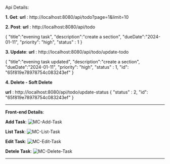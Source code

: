 Api Details:

**1. Get**:
**url** : http://localhost:8080/api/todo?page=1&limit=10

**2. Post**:
**url** : http://localhost:8080/api/todo

{
    "title":"evening task",
    "description":"create a section",
    "dueDate":"2024-01-11",
    "priority": "high",
    "status" : 1
}

**3. Update**:
**url** : http://localhost:8080/api/todo/update-todo

{
    "title":"evening task updated",
    "description":"create a section",
    "dueDate":"2024-01-11",
    "priority": "high",
    "status" : 1,
    "id": "65f819e78978754c083243ef"
}


**4. Delete - Soft Delete**

**url** : http://localhost:8080/api/todo/update-status
{
    "status" : 2,
    "id": "65f819e78978754c083243ef"
}

---------------------------------------------------------------------------------------------------------

**Front-end Details**:

**Add Task**: ![MC-Add-Task](https://github.com/surendransaha/MC-Task-Management/assets/71213725/b907f2f4-50cf-4278-a9ce-d42d882f3bec)

**List Task**: ![MC-List-Task](https://github.com/surendransaha/MC-Task-Management/assets/71213725/945c9a77-331d-4d57-bb4e-c335dcbca791)

**Edit Task**: ![MC-Edit-Task](https://github.com/surendransaha/MC-Task-Management/assets/71213725/98c78bdf-61e2-4358-ab83-7709c93ebf07)

**Detele Task**: ![MC-Delete-Task](https://github.com/surendransaha/MC-Task-Management/assets/71213725/95a6fac9-9a81-49fb-b2e1-0b5427a22ab0)

------------------
